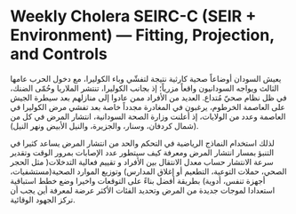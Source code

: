 # Weekly Cholera SEIRC-C (SEIR + Environment) — Fitting, Projection, and Controls

يعيش السودان أوضاعاً صحية كارثية نتيجة لتفشّي وباء الكوليرا، مع دخول الحرب عامها الثالث ويواجه السودانيون واقعاً مزرياً؛ إذ بجانب الكوليرا، تنتشر الملاريا وحُمّى الضنك، في ظل نظام صحيّ مُتداع.
العديد من الأفراد ممن عادوا إلى منازلهم بعد سيطرة الجيش على العاصمة الخرطوم، يرغبون في المغادرة مجدداً خاصة بعد تفشي مرض الكوليرا في العاصمة وعدد من الولايات، إذ أعلنت وزارة الصحة السودانية، انتشار المرض في كل من (شمال كردفان، وسنار، والجزيرة، والنيل الأبيض ونهر النيل).
 
لذلك استخدام النماذج الرياضية في التحكم والحد من انتشار المرض يساعد كثيرا في التنبؤ بمسار انتشار المرض  ومعرفة كيف سيتطور عدد الإصابات بمرور الوقت وتقدير سرعة الانتشار حساب معدل الانتقال بين الأفراد و تقييم فعالية التدخلات( مثل الحجر الصحي، حملات التوعية، التطعيم أو إغلاق المدارس) وتوزيع الموارد الصحية(مستشفيات، أجهزة تنفس، أدوية) بطريقة أفضل بناءً على التوقعات واخيرا وضع خطط استباقية استعدادا لموجات جديدة من المرض وتحديد الفئات الأكثر عرضة لمعرفة أين يجب أن تركز الجهود الوقائية.


